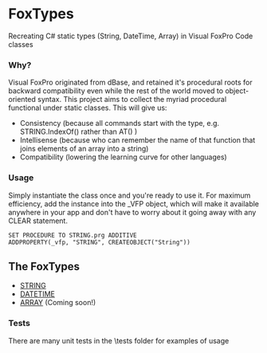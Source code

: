# FoxTypes
Recreating C# static types (String, DateTime, Array) in Visual FoxPro Code classes

### Why?
Visual FoxPro originated from dBase, and retained it's procedural roots for backward compatibility even while the rest of the world moved to object-oriented syntax. This project aims to collect the myriad procedural functional under static classes. This will give us:
* Consistency (because all commands start with the type, e.g. STRING.IndexOf() rather than AT() )
* Intellisense (because who can remember the name of that function that joins elements of an array into a string)
* Compatibility (lowering the learning curve for other languages)

### Usage
Simply instantiate the class once and you're ready to use it. For maximum efficiency, add the instance into the _VFP object, which will make it available anywhere in your app and don't have to worry about it going away with any CLEAR statement.

```foxpro
SET PROCEDURE TO STRING.prg ADDITIVE
ADDPROPERTY(_vfp, "STRING", CREATEOBJECT("String"))
```

## The FoxTypes
* [STRING](FT_STRING.MD)
* [DATETIME](FT_DATETIME.MD)
* [ARRAY](FT_ARRAY.MD) (Coming soon!)

### Tests

There are many unit tests in the \tests folder for examples of usage

